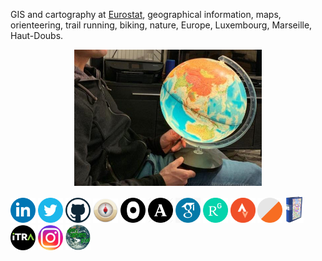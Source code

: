 GIS and cartography at [Eurostat](https://ec.europa.eu/eurostat/), geographical information, maps, orienteering, trail running, biking, nature, Europe, Luxembourg, Marseille, Haut-Doubs.

<p align="center">
<img src="doc/globe.jpg" alt="LinkedIn" width="300"/>
</p>

[<img src="doc/icons/linkedin.png" alt="LinkedIn" width="40"/>](https://www.linkedin.com/in/juliengaffuri/)
[<img src="doc/icons/twitter.png" alt="Twitter" width="40"/>](https://twitter.com/julgaf)
[<img src="doc/icons/github.png" alt="Github" width="40"/>](https://github.com/jgaffuri)
[<img src="doc/icons/gis_se.png" alt="GIS stackexchange" width="40"/>](https://gis.stackexchange.com/users/162/julien)
[<img src="doc/icons/observablehq.png" alt="ObservableHQ" width="40"/>](https://observablehq.com/@jgaffuri)
[<img src="doc/icons/academia.png" alt="Academia.edu" width="40"/>](https://independent.academia.edu/JulienGaffuri)
[<img src="doc/icons/google_scholar.png" alt="Google Scholar" width="40"/>](https://scholar.google.com/citations?user=ieN8hngAAAAJ)
[<img src="doc/icons/researchgate.png" alt="ResearchGate" width="40"/>](https://www.researchgate.net/profile/Julien-Gaffuri)
[<img src="doc/icons/strava.png" alt="Strava" width="40"/>](https://www.strava.com/athletes/9025914)
[<img src="doc/icons/orienteering.png" alt="Orienteering - France" width="40"/>](https://cn.ffcorientation.fr/cn/12346/)
[<img src="doc/icons/doma.png" alt="Orienteering - library" width="30"/>](http://doma.luxoc.savana-hosting.cz/index.php?user=julien)
[<img src="doc/icons/itra.png" alt="Trail running - ITRA" width="40"/>](https://itra.run/RunnerSpace/RaceResults/GAFFURI.Julien/72858)
[<img src="doc/icons/instagram.png" alt="Instagram" width="40"/>](https://www.instagram.com/jugaffuri/)
[<img src="doc/icons/confluence.png" alt="Confluence points" width="40"/>](https://confluence.org/visitor.php?id=9846)
